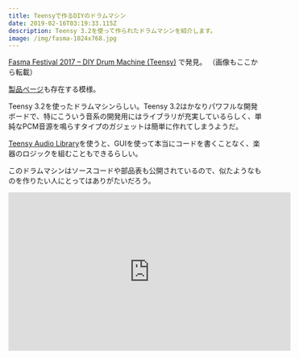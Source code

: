 ```yaml
---
title: Teensyで作るDIYのドラムマシン
date: 2019-02-16T03:19:33.115Z
description: Teensy 3.2を使って作られたドラムマシンを紹介します。
image: /img/fasma-1024x768.jpg
---
```

[Fasma Festival 2017 – DIY Drum Machine (Teensy)](http://tomashg.com/?p=1324) で発見。
（画像もここから転載）

[製品ページ](http://ghzlabs.com/instruments/fasma-2017-drum-machine/)も存在する模様。

Teensy 3.2を使ったドラムマシンらしい。Teensy 3.2はかなりパワフルな開発ボードで、特にこういう音系の開発用にはライブラリが充実しているらしく、単純なPCM音源を鳴らすタイプのガジェットは簡単に作れてしまうようだ。

[Teensy Audio Library](https://www.pjrc.com/tmp/gui/?info=unknown)を使うと、GUIを使って本当にコードを書くことなく、楽器のロジックを組むこともできるらしい。

このドラムマシンはソースコードや部品表も公開されているので、似たようなものを作りたい人にとってはありがたいだろう。

<iframe width="560" height="315" src="https://www.youtube.com/embed/E9JRIe1dBe0" frameborder="0" allow="accelerometer; autoplay; encrypted-media; gyroscope; picture-in-picture" allowfullscreen></iframe>
